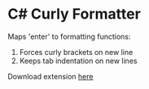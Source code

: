 # C# Curly Formatter
Maps 'enter' to formatting functions:
1. Forces curly brackets on new line
2. Keeps tab indentation on new lines

Download extension [here](https://marketplace.visualstudio.com/items?itemName=Ironcutter24.cscurlyformatter)
